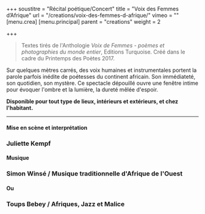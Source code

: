 +++
soustitre = "Récital poétique/Concert"
title = "Voix des Femmes d’Afrique"
url = "/creations/voix-des-femmes-d-afrique/"
vimeo = ""
[menu.crea]
[menu.principal]
parent = "creations"
weight = 2

+++
<blockquote>
<p>Textes tirés de l'Anthologie <em>Voix de Femmes - poèmes et photographies du monde entier</em>, Editions Turquoise. Créé dans le cadre du Printemps des Poètes 2017.</p>
</blockquote>

Sur quelques mètres carrés, des voix humaines et instrumentales portent la parole parfois inédite de poétesses du continent africain. Son immédiateté, son quotidien, son mystère. Ce spectacle dépouillé ouvre une fenêtre intime pour évoquer l'ombre et la lumière, la dureté mêlée d'espoir.

**Disponible pour tout type de lieux, intérieurs et extérieurs, et chez l'habitant.**

<hr>

#### Mise en scène et interprétation

### Juliette Kempf  
  


#### Musique

### Simon Winsé / Musique traditionnelle d'Afrique de l'Ouest  

#### Ou  

### Toups Bebey / Afriques, Jazz et Malice